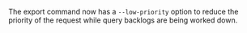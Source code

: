 The export command now has a `--low-priority` option to reduce the priority of
the request while query backlogs are being worked down.
